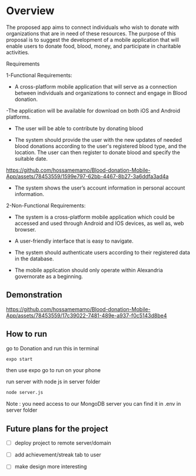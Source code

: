 # Overview

The proposed app aims to connect individuals who wish to donate with organizations that are in need of these resources. The purpose of this proposal is to suggest the development of a mobile application that will enable users to donate food, blood, money, and participate in charitable activities. 

Requirements

1-Functional Requirements:

- A cross-platform mobile application that will serve as a connection between individuals and organizations to connect and engage in Blood donation. 

-The application will be available for download on both iOS and Android platforms.

- The user will be able to contribute by donating blood

- The system should provide the user with the new updates of needed blood donations according to the user's registered blood type, and the location. The user can then register to donate blood and specify the suitable date.



https://github.com/hossamemamo/Blood-donation-Mobile-App/assets/78453559/1599e797-62bb-4467-8b27-3a6ddfa3ad4a




- The system shows the user’s account information in personal account information.

2-Non-Functional Requirements:

- The system is a cross-platform mobile application which could be accessed and used through Android and IOS devices, as well as, web browser.

- A user-friendly interface that is easy to navigate.

- The system should authenticate users according to their registered data in the database.
- The mobile application should only operate within Alexandria governorate as a beginning.

## Demonstration




https://github.com/hossamemamo/Blood-donation-Mobile-App/assets/78453559/17c39022-7481-489e-a937-f0c5143d8be4





## How to run

go to Donation and run this in terminal 

```bash
expo start
```
then use expo go to run on your phone

run server with node js in server folder 
```bash
node server.js
```
Note : you need access to our MongoDB server you can find it in .env in server folder

## Future plans for the project 

- [ ] deploy project to remote server/domain
- [ ] add achievement/streak tab to user
- [ ] make design more interesting

